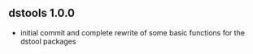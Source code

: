 dstools 1.0.0
----------------------------------------------------------------

 * initial commit and complete rewrite of some basic functions for the dstool packages
